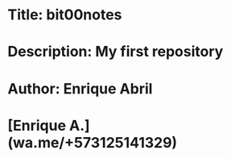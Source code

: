 # Title: bit00notes
# Description: My first repository
# Author: Enrique Abril
# [Enrique A.] (wa.me/+573125141329)
